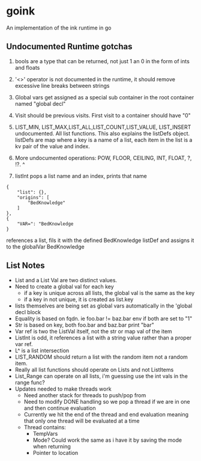 # goink

An implementation of the ink runtime in go

## Undocumented Runtime gotchas

1. bools are a type that can be returned, not just 1 an 0 in the form of ints and floats
2. '<>' operator is not documented in the runtime, it should remove excessive line breaks between strings
3. Global vars get assigned as a special sub container in the root container named "global decl"
4. Visit should be previous visits. First visit to a container should have "0"
5. LIST_MIN, LIST_MAX,LIST_ALL,LIST_COUNT,LIST_VALUE, LIST_INSERT undocumented. All list functions. This also explains the listDefs object. listDefs are map where a key is a name of a list, each item in the list is a kv pair of the value and index.

6. More undocumented operations: POW, FLOOR, CEILING, INT, FLOAT, ?, !?. ^
7. listInt pops a list name and an index, prints that name
```
{
    "list": {},
    "origins": [
        "BedKnowledge"
    ]
},
{
    "VAR=": "BedKnowledge
}
```
references a list, fils it with the defined BedKnowledge listDef and assigns it to the globalVar BedKnowledge

## List Notes
* List and a List Val are two distinct values.
* Need to create a global val for each key
  * if a key is unique across all lists, the global val is the same as the key
  * if a key in not unique, it is created as list.key
* lists themselves are being set as global vars automatically in the 'global decl block
* Equality is based on fqdn. ie foo.bar != baz.bar env if both are set to "1"
* Str is based on key, both foo.bar and baz.bar print "bar"
* Var ref is two the ListVal itself, not the str or map val of the item
* ListInt is odd, it references a list with a string value rather than a proper var ref.
* L^ is a list intersection
* LIST_RANDOM should return a list with the random item not a random item.
* Really all list functions should operate on Lists and not ListItems
* List_Range can operate on all lists, i'm guessing use the int vals in the range func?
* Updates needed to make threads work
    * Need another stack for threads to push/pop from
    * Need to modify DONE handling so we pop a thread if we are in one and then continue evaluation
    * Currently we hit the end of the thread and end evaluation meaning that only one thread will be evaluated at a time
    * Thread contains:
        * TempVars
        * Mode? Could work the same as i have it by saving the mode when returning
        * Pointer to location